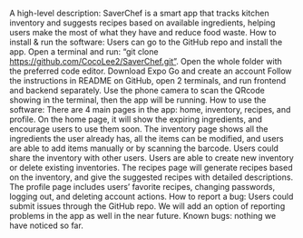 A high-level description: 
SaverChef is a smart app that tracks kitchen inventory and suggests recipes based on available ingredients, helping users make the most of what they have and reduce food waste.
How to install & run the software: 
Users can go to the GitHub repo and install the app. 
Open a terminal and run: “git clone https://github.com/CocoLee2/SaverChef.git”. Open the whole folder with the preferred code editor.
Download Expo Go and create an account
Follow the instructions in README on GitHub, open 2 terminals, and run frontend and backend separately. 
Use the phone camera to scan the QRcode showing in the terminal, then the app will be running.
How to use the software: 
There are 4 main pages in the app: home, inventory, recipes, and profile. 
On the home page, it will show the expiring ingredients, and encourage users to use them soon. 
The inventory page shows all the ingredients the user already has, all the items can be modified, and users are able to add items manually or by scanning the barcode. Users could share the inventory with other users. Users are able to create new inventory or delete existing inventories. 
The recipes page will generate recipes based on the inventory, and give the suggested recipes with detailed descriptions.
The profile page includes users’ favorite recipes, changing passwords, logging out, and deleting account actions.
How to report a bug:
Users could submit issues through the GitHub repo. We will add an option of reporting problems in the app as well in the near future.
Known bugs: nothing we have noticed so far.